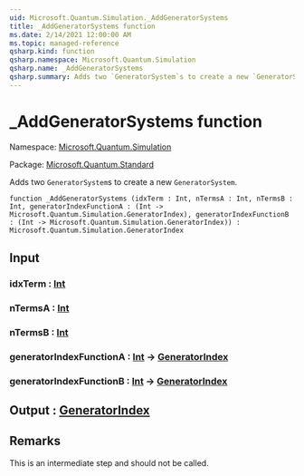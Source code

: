 ```yaml
---
uid: Microsoft.Quantum.Simulation._AddGeneratorSystems
title: _AddGeneratorSystems function
ms.date: 2/14/2021 12:00:00 AM
ms.topic: managed-reference
qsharp.kind: function
qsharp.namespace: Microsoft.Quantum.Simulation
qsharp.name: _AddGeneratorSystems
qsharp.summary: Adds two `GeneratorSystem`s to create a new `GeneratorSystem`.
---
```


# _AddGeneratorSystems function

Namespace: [Microsoft.Quantum.Simulation](xref:Microsoft.Quantum.Simulation)

Package: [Microsoft.Quantum.Standard](https://nuget.org/packages/Microsoft.Quantum.Standard)


Adds two `GeneratorSystem`s to create a new `GeneratorSystem`.

```qsharp
function _AddGeneratorSystems (idxTerm : Int, nTermsA : Int, nTermsB : Int, generatorIndexFunctionA : (Int -> Microsoft.Quantum.Simulation.GeneratorIndex), generatorIndexFunctionB : (Int -> Microsoft.Quantum.Simulation.GeneratorIndex)) : Microsoft.Quantum.Simulation.GeneratorIndex
```


## Input

### idxTerm : [Int](xref:microsoft.quantum.lang-ref.int)




### nTermsA : [Int](xref:microsoft.quantum.lang-ref.int)




### nTermsB : [Int](xref:microsoft.quantum.lang-ref.int)




### generatorIndexFunctionA : [Int](xref:microsoft.quantum.lang-ref.int) -> [GeneratorIndex](xref:Microsoft.Quantum.Simulation.GeneratorIndex)




### generatorIndexFunctionB : [Int](xref:microsoft.quantum.lang-ref.int) -> [GeneratorIndex](xref:Microsoft.Quantum.Simulation.GeneratorIndex)





## Output : [GeneratorIndex](xref:Microsoft.Quantum.Simulation.GeneratorIndex)



## Remarks

This is an intermediate step and should not be called.